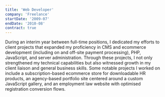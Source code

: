 ```yaml
---
title: 'Web Developer'
company: 'Freelance'
startDate: '2009-07'
endDate: '2010-08'
contract: true
---
```


During an interim year between full-time positions, I dedicated my efforts to client projects that expanded my proficiency in CMS and ecommerce development (including on and off-site payment processing), PHP, JavaScript, and server administration. Through these projects, I not only strengthened my technical capabilities but also witnessed growth in my client liaison and general business skills. Some notable projects I worked on include a subscription-based ecommerce store for downloadable HR products, an agency-based portfolio site centered around a custom JavaScript gallery, and an employment law website with optimised registration conversion flows.
